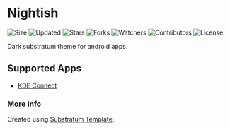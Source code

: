 # Nightish

![Size](https://img.shields.io/github/repo-size/2kabhishek/Nightish?style=plastic&color=0f0&label=Size)
![Updated](https://img.shields.io/github/last-commit/2kabhishek/Nightish?style=plastic&color=f00&label=Updated)
![Stars](https://img.shields.io/github/stars/2kabhishek/Nightish?style=plastic&color=ffc801&label=Stars)
![Forks](https://img.shields.io/github/forks/2kabhishek/Nightish?style=plastic&color=003cff&label=Forks)
![Watchers](https://img.shields.io/github/watchers/2kabhishek/Nightish?style=plastic&color=ff5500&label=Watchers)
![Contributors](https://img.shields.io/github/contributors/2kabhishek/Nightish?style=plastic&color=f0f&label=Contributors)
![License](https://img.shields.io/github/license/2kabhishek/Nightish?style=plastic&color=555&label=License)

Dark substratum theme for android apps.


## Supported Apps

* [KDE Connect](https://play.google.com/store/apps/details?id=org.kde.kdeconnect_tp)


### More Info

Created using [Substratum Template](https://github.com/substratum/template).

